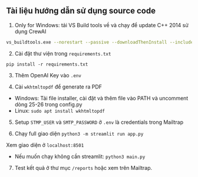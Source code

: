 ## Tài liệu hướng dẫn sử dụng source code

1. Only for Windows: tải VS Build tools về và chạy để update C++ 2014 sử dụng CrewAI

```bash
vs_buildtools.exe --norestart --passive --downloadThenInstall --includeRecommended --add Microsoft.VisualStudio.Workload.NativeDesktop --add Microsoft.VisualStudio.Workload.VCTools --add Microsoft.VisualStudio.Workload.MSBuildTools
```

2. Cài đặt thư viện trong `requirements.txt`

```pip install -r requirements.txt```

3. Thêm OpenAI Key vào `.env` 

4. Cài `wkhtmltopdf` để generate ra PDF 
- Windows: Tải file installer, cài đặt và thêm file vào PATH và uncomment dòng 25-26 trong config.py
- Linux: `sudo apt install wkhtmltopdf`

5. Setup `STMP_USER` và `SMTP_PASSWORD` ở `.env` là credentials trong Mailtrap

6. Chạy full giao diện `python3 -m streamlit run app.py`

Xem giao diện ở `localhost:8501`

- Nếu muốn chạy không cần streamlit:
`python3 main.py`

7. Test kết quả ở thư mục `/reports` hoặc xem trên Mailtrap.
